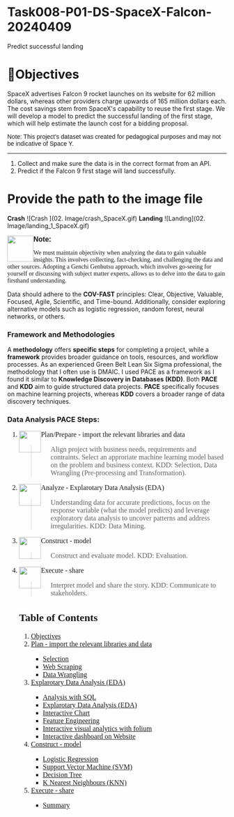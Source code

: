 # Task008-P01-DS-SpaceX-Falcon-20240409
Predict successful landing 

<div>
    <h1> <a id="Obj1">🎯Objectives</a></h1>  
    
SpaceX advertises Falcon 9 rocket launches on its website for 62 million dollars, whereas other providers charge upwards of 165 million dollars each. The cost savings stem from SpaceX's capability to reuse the first stage. We will develop a model to predict the successful landing of the first stage, which will help estimate the launch cost for a bidding proposal.
    
<p style = "font-family: Arial; font-size: 14px">Note: This project's dataset was created for pedagogical purposes and may not be indicative of Space Y.</p>
<hr>

<ol>
    <li> Collect and make sure the data is in the correct format from an API.
    <li> Predict if the Falcon 9 first stage will land successfully.
    </ol>
</div>

# Provide the path to the image file
**Crash**
![Crash ](02. Image/crash_SpaceX.gif)
**Landing**
![Landing](02. Image/landing_1_SpaceX.gif)


<div class="alert alert-block alert-warning">
<img style="float: left" src="https://i.postimg.cc/kXz8cFqC/005-Img-Yellow-Notes-Draft-1-20220819.png" width="60">
<b style = "font-family: Arial; font-size: 16px">Note:</b><p style = "font-family:Verdana; font-size:14px">We must maintain objectivity when analyzing the data to gain valuable insights. This involves collecting, fact-checking, and challenging the data and other sources. Adopting a Genchi Genbutsu approach, which involves go-seeing for yourself or discussing with subject matter experts, allows us to delve into the data to gain firsthand understanding.</p>
    <p>Data should adhere to the <b>COV-FAST</b> principles: Clear, Objective, Valuable, Focused, Agile, Scientific, and Time-bound. Additionally, consider exploring alternative models such as logistic regression, random forest, neural networks, or others.</p>
</div>
    <h3>Framework and Methodologies</h3>
     A <b>methodology</b> offers <b>specific steps</b> for completing a project, while a <b>framework</b> provides broader guidance on tools, resources, and workflow processes. As an experienced Green Belt Lean Six Sigma professional, the methodology that I often use is DMAIC. I used PACE as a framework as I found it similar to <b>Knowledge Discovery in Databases (KDD)</b>. Both <b>PACE</b> and <b>KDD</b> aim to guide structured data projects. <b>PACE</b> specifically focuses on machine learning projects, whereas <b>KDD</b> covers a broader range of data discovery techniques.
     
<h3>Data Analysis PACE Steps:</h3>
   <ol style="font-family:Verdana; font-size:16px">
    <li><img style="float:left" src="https://i.imgur.com/gIne5bH.png" width="50"> Plan/Prepare - import the relevant libraries and data</li> 
    <blockquote>
    <ol>Align project with business needs, requirements and contraints. Select an approriate machine learning model based on the problem and business context. KDD: Selection, Data Wrangling (Pre-processing and Transformation).
    </ol>
    </blockquote>
        <li><img style="float:left" src="https://i.imgur.com/rb8V6X5.png" width="50">Analyze - Explarotary Data Analysis (EDA)</li>
    <blockquote>
    <ol> Understanding data for accurate predictions, focus on the response variable (what the model predicts) and leverage exploratory data analysis to uncover patterns and address irregularities. KDD: Data Mining.
     </ol>
    </blockquote>
    <li><img style="float:left" src="https://i.imgur.com/J4M3HKM.png" width="50">Construct - model </li>
    <blockquote>
    <ol>Construct and evaluate model. KDD: Evaluation.
     </ol>
    </blockquote>
    <li><img style="float:left" src="https://i.imgur.com/wpcEXQC.png" width="50">Execute - share</li>
    <blockquote>
    <ol>Interpret model and share the story. KDD: Communicate to stakeholders.
     </ol>
    </blockquote>

<h2>Table of Contents</h2>
    
<div class="alert alert-block alert-info" style="margin-top: 20px">

<ol>
    <li><a href="#Obj1">Objectives</a></li>
    <li><a href="#Plan">Plan - import the relevant libraries and data</a></li>
    <ul>
        <li><a href="#Sel">Selection</a></li>
        <li><a href="#WS">Web Scraping</a></li>
        <li><a href="#DW">Data Wrangling</a></li>        
    </ul>
    <li><a href="#EDA">Explarotary Data Analysis (EDA)</a></li>
    <ul>
        <li><a href="#SQL">Analysis with SQL</a></li>
        <li><a href="#EDA_1">Explarotary Data Analysis (EDA)</a></li>
        <li><a href="#Inter_chart">Interactive Chart</a></li>
        <li><a href="#Feat">Feature Engineering</a></li>
        <li><a href="#Fol">Interactive visual analytics with folium</a></li>
        <li><a href="#Inter">Interactive dashboard on Website</a></li>
    </ul>
    <li><a href="#Construct">Construct - model</a></li>
    <ul>
        <li><a href="#Log_Reg">Logistic Regression</a></li>
        <li><a href="#SVM">Support Vector Machine (SVM)</a></li>
        <li><a href="#Tree">Decision Tree</a></li>
        <li><a href="#KNN">K Nearest Neighbours (KNN)</a></li>
    </ul>
    <li><a href="#Ex">Execute - share</a></li>
    <ul>
        <li><a href="#Sum">Summary </a></li>
    </ul>
</ol>
</div>
